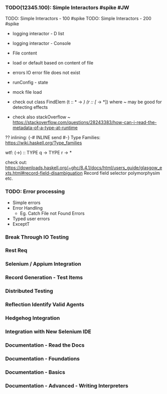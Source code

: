 
### TODO(12345.100): Simple Interactors #spike #JW
TODO: Simple Interactors - 100 #spike
TODO: Simple Interactors - 200 #spike  
* logging interactor - D list
* logging interactor - Console
 * File content
  * load or default based on content of file
  * errors IO error file does not exist
 * runConfig - state
  * mock file load

 * check out class FindElem (t :: * -> *) (r :: [* -> *]) where
 ~ may be good for detecting effects
 * check also stackOverflow
  ~ https://stackoverflow.com/questions/28243383/how-can-i-read-the-metadata-of-a-type-at-runtime

??
  inlining: {-# INLINE send #-}
  Type Families:  https://wiki.haskell.org/Type_families

  wtf: (->) :: TYPE q -> TYPE r -> *

  check out:
    https://downloads.haskell.org/~ghc/8.4.1/docs/html/users_guide/glasgow_exts.html#record-field-disambiguation
    Record field selector polymorphysim etc.

### TODO: Error processing
  * Simple errors
  * Error Handling
    * Eg. Catch File not Found Errors
  * Typed user errors  
  * ExceptT

### Break Through IO Testing

### Rest Req

### Selenium / Appium Integration

### Record Generation - Test Items

### Distributed Testing

### Reflection Identify Valid Agents

### Hedgehog Integration

### Integration with New Selenium IDE

### Documentation - Read the Docs

### Documentation - Foundations

### Documentation - Basics

### Documentation - Advanced - Writing Interpreters
